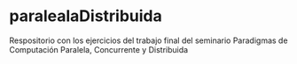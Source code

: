 # paralealaDistribuida
Respositorio con los ejercicios del trabajo final del seminario Paradigmas de Computación Paralela, Concurrente y Distribuida
